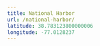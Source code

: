 ```yaml
---
title: National Harbor
url: /national-harbor/
latitude: 38.783123800000006
longitude: -77.0128237
---
```

